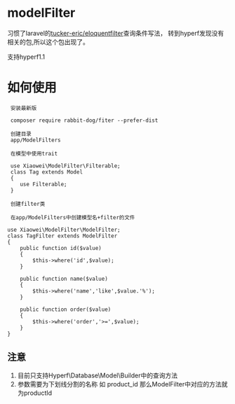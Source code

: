 # modelFilter

习惯了laravel的[tucker-eric/eloquentfilter](https://github.com/Tucker-Eric/EloquentFilter)查询条件写法，
转到hyperf发现没有相关的包,所以这个包出现了。

支持hyperf1.1

# 如何使用

```
 安装最新版
 
 composer require rabbit-dog/fiter --prefer-dist

 创建目录
 app/ModelFilters
 
 在模型中使用trait
 
 use Xiaowei\ModelFilter\Filterable;
 class Tag extends Model
 {
    use Filterable;
 }
 
 创建filter类
 
 在app/ModelFilters中创建模型名+filter的文件
 
use Xiaowei\ModelFilter\ModelFilter;
class TagFilter extends ModelFilter
{
    public function id($value)
    {
        $this->where('id',$value);
    }

    public function name($value)
    {
        $this->where('name','like',$value.'%');
    }

    public function order($value)
    {
        $this->where('order','>=',$value);
    }
}

```

## 注意

1. 目前只支持Hyperf\Database\Model\Builder中的查询方法
2. 参数需要为下划线分割的名称 如 product_id 那么ModelFilter中对应的方法就为productId


